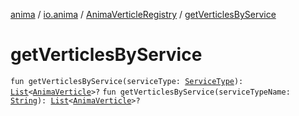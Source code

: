 [anima](../../index.md) / [io.anima](../index.md) / [AnimaVerticleRegistry](index.md) / [getVerticlesByService](./get-verticles-by-service.md)

# getVerticlesByService

`fun getVerticlesByService(serviceType: `[`ServiceType`](../-service-type/index.md)`): `[`List`](https://kotlinlang.org/api/latest/jvm/stdlib/kotlin.collections/-list/index.html)`<`[`AnimaVerticle`](../-anima-verticle/index.md)`>?`
`fun getVerticlesByService(serviceTypeName: `[`String`](https://kotlinlang.org/api/latest/jvm/stdlib/kotlin/-string/index.html)`): `[`List`](https://kotlinlang.org/api/latest/jvm/stdlib/kotlin.collections/-list/index.html)`<`[`AnimaVerticle`](../-anima-verticle/index.md)`>?`